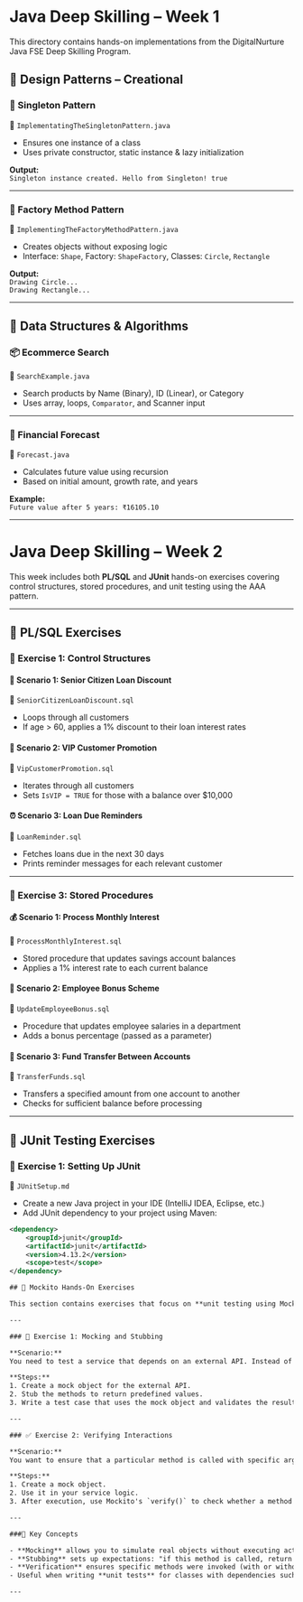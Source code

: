 # Java Deep Skilling – Week 1

This directory contains hands-on implementations from the DigitalNurture Java FSE Deep Skilling Program.

## 🔹 Design Patterns – Creational

### 🧩 Singleton Pattern
📄 `ImplementatingTheSingletonPattern.java`  
- Ensures one instance of a class  
- Uses private constructor, static instance & lazy initialization

**Output:**  
`Singleton instance created. Hello from Singleton! true`

---

### 🧩 Factory Method Pattern
📄 `ImplementingTheFactoryMethodPattern.java`  
- Creates objects without exposing logic  
- Interface: `Shape`, Factory: `ShapeFactory`, Classes: `Circle`, `Rectangle`

**Output:**  
`Drawing Circle...`  
`Drawing Rectangle...`

---

## 🔹 Data Structures & Algorithms

### 📦 Ecommerce Search  
📄 `SearchExample.java`  
- Search products by Name (Binary), ID (Linear), or Category  
- Uses array, loops, `Comparator`, and Scanner input

---

### 🌱 Financial Forecast  
📄 `Forecast.java`  
- Calculates future value using recursion  
- Based on initial amount, growth rate, and years

**Example:**  
`Future value after 5 years: ₹16105.10`

---

# Java Deep Skilling – Week 2

This week includes both **PL/SQL** and **JUnit** hands-on exercises covering control structures, stored procedures, and unit testing using the AAA pattern.

---

## 🔸 PL/SQL Exercises

### 🧮 Exercise 1: Control Structures

#### 🏦 Scenario 1: Senior Citizen Loan Discount  
📄 `SeniorCitizenLoanDiscount.sql`  
- Loops through all customers  
- If age > 60, applies a 1% discount to their loan interest rates

#### 🌟 Scenario 2: VIP Customer Promotion  
📄 `VipCustomerPromotion.sql`  
- Iterates through all customers  
- Sets `IsVIP = TRUE` for those with a balance over $10,000

#### ⏰ Scenario 3: Loan Due Reminders  
📄 `LoanReminder.sql`  
- Fetches loans due in the next 30 days  
- Prints reminder messages for each relevant customer

---

### 🧾 Exercise 3: Stored Procedures

#### 💰 Scenario 1: Process Monthly Interest  
📄 `ProcessMonthlyInterest.sql`  
- Stored procedure that updates savings account balances  
- Applies a 1% interest rate to each current balance

#### 🎁 Scenario 2: Employee Bonus Scheme  
📄 `UpdateEmployeeBonus.sql`  
- Procedure that updates employee salaries in a department  
- Adds a bonus percentage (passed as a parameter)

#### 🔁 Scenario 3: Fund Transfer Between Accounts  
📄 `TransferFunds.sql`  
- Transfers a specified amount from one account to another  
- Checks for sufficient balance before processing

---

## 🧪 JUnit Testing Exercises

### 🔧 Exercise 1: Setting Up JUnit

📄 `JUnitSetup.md`  
- Create a new Java project in your IDE (IntelliJ IDEA, Eclipse, etc.)  
- Add JUnit dependency to your project using Maven:

```xml
<dependency>
    <groupId>junit</groupId>
    <artifactId>junit</artifactId>
    <version>4.13.2</version>
    <scope>test</scope>
</dependency>

## 🧪 Mockito Hands-On Exercises

This section contains exercises that focus on **unit testing using Mockito**, a powerful mocking framework for Java. These tasks are designed to help you test dependencies, stub method behavior, and verify interactions in a clean and controlled environment.

---

### 🔁 Exercise 1: Mocking and Stubbing

**Scenario:**  
You need to test a service that depends on an external API. Instead of calling the real API, you use Mockito to mock the dependency and stub its methods.

**Steps:**  
1. Create a mock object for the external API.  
2. Stub the methods to return predefined values.  
3. Write a test case that uses the mock object and validates the result using assertions.

---

### ✅ Exercise 2: Verifying Interactions

**Scenario:**  
You want to ensure that a particular method is called with specific arguments during the test execution.

**Steps:**  
1. Create a mock object.  
2. Use it in your service logic.  
3. After execution, use Mockito's `verify()` to check whether a method was called.

---

###📌 Key Concepts

- **Mocking** allows you to simulate real objects without executing actual logic.
- **Stubbing** sets up expectations: "if this method is called, return this value".
- **Verification** ensures specific methods were invoked (with or without arguments).
- Useful when writing **unit tests** for classes with dependencies such as APIs, databases, or services.

---

